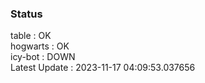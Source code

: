 ### Status


table : OK  
hogwarts : OK  
icy-bot : DOWN  
Latest Update : 2023-11-17 04:09:53.037656
